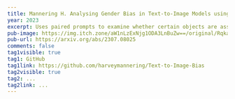 ```yaml
---
title: Mannering H. Analysing Gender Bias in Text-to-Image Models using Object Detection. Safe and Trustworthy AI Workshop at ICLP 2023.
year: 2023
excerpt: Uses paired prompts to examine whether certain objects are associated with a certain gender in text-to-image models.
pub-image: https://img.itch.zone/aW1nLzExNjg1ODA3LnBuZw==/original/RqkaR2.png
pub-url: https://arxiv.org/abs/2307.08025
comments: false
tag1visible: true
tag1: GitHub
tag1link: https://github.com/harveymannering/Text-to-Image-Bias
tag2visible: true
tag2: ...
tag2link: ...
---
```



